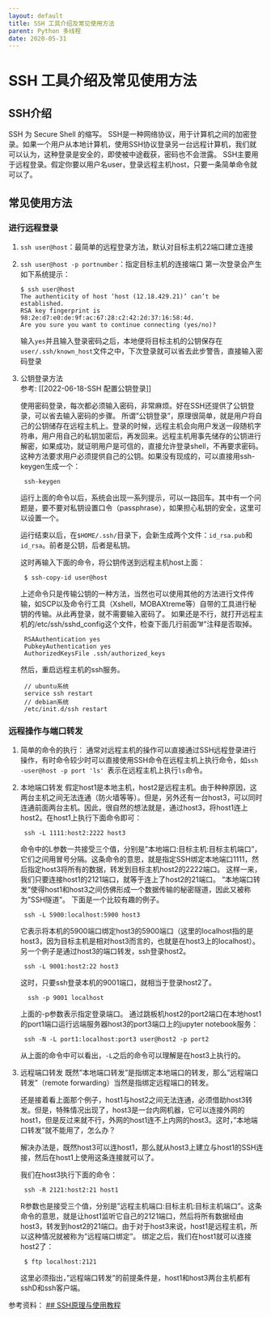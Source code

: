 ```yaml
---
layout: default
title: SSH 工具介绍及常见使用方法
parent: Python 多线程
date: 2020-05-31
---
```


# SSH 工具介绍及常见使用方法
## SSH介绍
SSH 为 Secure Shell 的缩写。  SSH是一种网络协议，用于计算机之间的加密登录。如果一个用户从本地计算机，使用SSH协议登录另一台远程计算机，我们就可以认为，这种登录是安全的，即使被中途截获，密码也不会泄露。
SSH主要用于远程登录。假定你要以用户名user，登录远程主机host，只要一条简单命令就可以了。
## 常见使用方法
### 进行远程登录
1. `ssh user@host`：最简单的远程登录方法，默认对目标主机22端口建立连接
2. `ssh user@host -p portnumber`：指定目标主机的连接端口
	 第一次登录会产生如下系统提示：
	```
	$ ssh user@host
	The authenticity of host ‘host (12.18.429.21)’ can’t be established.
	RSA key fingerprint is 98:2e:d7:e0:de:9f:ac:67:28:c2:42:2d:37:16:58:4d.
	Are you sure you want to continue connecting (yes/no)?
	```
	输入`yes`并且输入登录密码之后，本地便将目标主机的公钥保存在`user/.ssh/known_host`文件之中，下次登录就可以省去此步警告，直接输入密码登录
1. 公钥登录方法  
	参考: [[2022-06-18-SSH 配置公钥登录]]
	
	使用密码登录，每次都必须输入密码，非常麻烦。好在SSH还提供了公钥登录，可以省去输入密码的步骤。
	所谓”公钥登录”，原理很简单，就是用户将自己的公钥储存在远程主机上。登录的时候，远程主机会向用户发送一段随机字符串，用户用自己的私钥加密后，再发回来。远程主机用事先储存的公钥进行解密，如果成功，就证明用户是可信的，直接允许登录shell，不再要求密码。
	这种方法要求用户必须提供自己的公钥。如果没有现成的，可以直接用ssh-keygen生成一个：
	
		ssh-keygen

	运行上面的命令以后，系统会出现一系列提示，可以一路回车。其中有一个问题是，要不要对私钥设置口令（passphrase），如果担心私钥的安全，这里可以设置一个。

	运行结束以后，在`$HOME/.ssh/`目录下，会新生成两个文件：`id_rsa.pub`和`id_rsa`。前者是公钥，后者是私钥。

	这时再输入下面的命令，将公钥传送到远程主机host上面：

		$ ssh-copy-id user@host

	上述命令只是传输公钥的一种方法，当然也可以使用其他的方法进行文件传输，如SCP以及命令行工具（Xshell，MOBAXtreme等）自带的工具进行秘钥的传输。从此再登录，就不需要输入密码了。
	如果还是不行，就打开远程主机的/etc/ssh/sshd_config这个文件，检查下面几行前面”#”注释是否取掉。

		RSAAuthentication yes  
		PubkeyAuthentication yes  
		AuthorizedKeysFile .ssh/authorized_keys

	然后，重启远程主机的ssh服务。

		// ubuntu系统  
		service ssh restart
		// debian系统  
		/etc/init.d/ssh restart
		
### 远程操作与端口转发
1. 简单的命令的执行：
	 通常对远程主机的操作可以直接通过SSH远程登录进行操作，有时命令较少时可以直接使用SSH命令在远程主机上执行命令，如`ssh -user@host -p port 'ls' `表示在远程主机上执行`ls`命令。
2. 本地端口转发
	假定host1是本地主机，host2是远程主机。由于种种原因，这两台主机之间无法连通（防火墙等等）。但是，另外还有一台host3，可以同时连通前面两台主机。因此，很自然的想法就是，通过host3，将host1连上host2。在host1上执行下面命令即可：
		
		ssh -L 1111:host2:2222 host3
	命令中的L参数一共接受三个值，分别是”本地端口:目标主机:目标主机端口”，它们之间用冒号分隔。这条命令的意思，就是指定SSH绑定本地端口1111，然后指定host3将所有的数据，转发到目标主机host2的2222端口。
	这样一来，我们只要连接host1的2121端口，就等于连上了host2的21端口。
	“本地端口转发”使得host1和host3之间仿佛形成一个数据传输的秘密隧道，因此又被称为”SSH隧道”。
	下面是一个比较有趣的例子。

		ssh -L 5900:localhost:5900 host3

	它表示将本机的5900端口绑定host3的5900端口（这里的localhost指的是host3，因为目标主机是相对host3而言的，也就是在host3上的localhost）。
	另一个例子是通过host3的端口转发，ssh登录host2。

		ssh -L 9001:host2:22 host3

	这时，只要ssh登录本机的9001端口，就相当于登录host2了。

		 ssh -p 9001 localhost

	上面的-p参数表示指定登录端口。
	通过跳板机host2的port2端口在本地host1的port1端口运行远端服务器host3的port3端口上的jupyter notebook服务：
	
		ssh -N -L port1:localhost:port3 user@host2 -p port2
	
	从上面的命令中可以看出，`-L`之后的命令可以理解是在host3上执行的。
3. 远程端口转发
	既然”本地端口转发”是指绑定本地端口的转发，那么”远程端口转发”（remote forwarding）当然是指绑定远程端口的转发。

	还是接着看上面那个例子，host1与host2之间无法连通，必须借助host3转发。但是，特殊情况出现了，host3是一台内网机器，它可以连接外网的host1，但是反过来就不行，外网的host1连不上内网的host3。这时，”本地端口转发”就不能用了，怎么办？

	解决办法是，既然host3可以连host1，那么就从host3上建立与host1的SSH连接，然后在host1上使用这条连接就可以了。

	我们在host3执行下面的命令：

		ssh -R 2121:host2:21 host1

	R参数也是接受三个值，分别是”远程主机端口:目标主机:目标主机端口”。这条命令的意思，就是让host1监听它自己的2121端口，然后将所有数据经由host3，转发到host2的21端口。由于对于host3来说，host1是远程主机，所以这种情况就被称为”远程端口绑定”。
	绑定之后，我们在host1就可以连接host2了：

		$ ftp localhost:2121

	这里必须指出，”远程端口转发”的前提条件是，host1和host3两台主机都有sshD和ssh客户端。
	
参考资料：
[## SSH原理与使用教程](https://www.tianqiweiqi.com/ssh-study.html)

